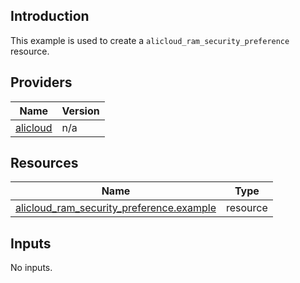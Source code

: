 <!-- BEGIN_TF_DOCS -->
## Introduction

This example is used to create a `alicloud_ram_security_preference` resource.

## Providers

| Name | Version |
|------|---------|
| <a name="provider_alicloud"></a> [alicloud](#provider\_alicloud) | n/a |

## Resources

| Name | Type |
|------|------|
| [alicloud_ram_security_preference.example](https://registry.terraform.io/providers/aliyun/alicloud/latest/docs/resources/ram_security_preference) | resource |

## Inputs

No inputs.
<!-- END_TF_DOCS -->    